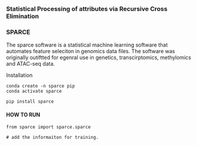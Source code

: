 ### Statistical Processing of attributes via Recursive Cross Elimination

### SPARCE

The sparce software is a statistical machine learning software that automates
feature seleciton in genomics data files. The software was originally outiftted
for egenral use in genetics, transcirptomics, methylomics and ATAC-seq data.

Installation

```{python}
conda create -n sparce pip
conda activate sparce
```

```{python}
pip install sparce
```


#### HOW TO RUN

```{python}
from sparce import sparce.sparce 

# add the informaiton for training.


```
